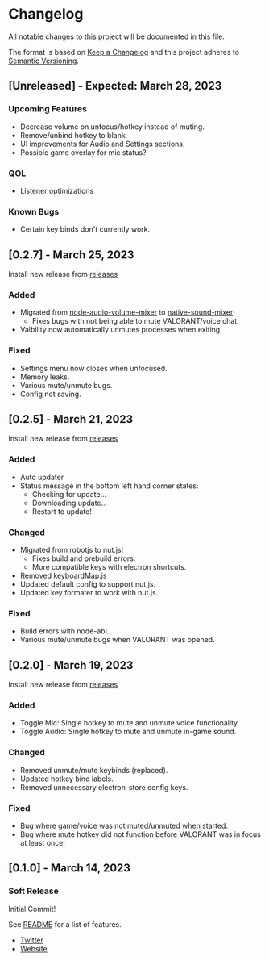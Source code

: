# Changelog

All notable changes to this project will be documented in this file.

The format is based on [Keep a Changelog](https://keepachangelog.com/en/1.0.0/)
and this project adheres to [Semantic Versioning](https://semver.org/spec/v2.0.0.html).

## [Unreleased] - Expected: March 28, 2023

### Upcoming Features

- Decrease volume on unfocus/hotkey instead of muting.
- Remove/unbind hotkey to blank.
- UI improvements for Audio and Settings sections.
- Possible game overlay for mic status?

### QOL

- Listener optimizations

### Known Bugs

- Certain key binds don't currently work.

## [0.2.7] - March 25, 2023

Install new release from [releases](https://github.com/markzhdan/Valbility/releases/tag/0.2.7)

### Added

- Migrated from [node-audio-volume-mixer](https://www.npmjs.com/package/node-audio-volume-mixer) to [native-sound-mixer](https://www.npmjs.com/package/native-sound-mixer)
  - Fixes bugs with not being able to mute VALORANT/voice chat.
- Valbility now automatically unmutes processes when exiting.

### Fixed

- Settings menu now closes when unfocused.
- Memory leaks.
- Various mute/unmute bugs.
- Config not saving.

## [0.2.5] - March 21, 2023

Install new release from [releases](https://github.com/markzhdan/Valbility/releases/tag/0.2.5)

### Added

- Auto updater
- Status message in the bottom left hand corner states:
  - Checking for update...
  - Downloading update...
  - Restart to update!

### Changed

- Migrated from robotjs to nut.js!
  - Fixes build and prebuild errors.
  - More compatible keys with electron shortcuts.
- Removed keyboardMap.js
- Updated default config to support nut.js.
- Updated key formater to work with nut.js.

### Fixed

- Build errors with node-abi.
- Various mute/unmute bugs when VALORANT was opened.

## [0.2.0] - March 19, 2023

Install new release from [releases](https://github.com/markzhdan/Valbility/releases/tag/0.2.0)

### Added

- Toggle Mic: Single hotkey to mute and unmute voice functionality.
- Toggle Audio: Single hotkey to mute and unmute in-game sound.

### Changed

- Removed unmute/mute keybinds (replaced).
- Updated hotkey bind labels.
- Removed unnecessary electron-store config keys.

### Fixed

- Bug where game/voice was not muted/unmuted when started.
- Bug where mute hotkey did not function before VALORANT was in focus at least once.

## [0.1.0] - March 14, 2023

### Soft Release

Initial Commit!

See [README](https://github.com/markzhdan/Valbility/blob/master/README.md) for a list of features.

- [Twitter](https://twitter.com/Valbility)
- [Website](http://valbility.com/)
